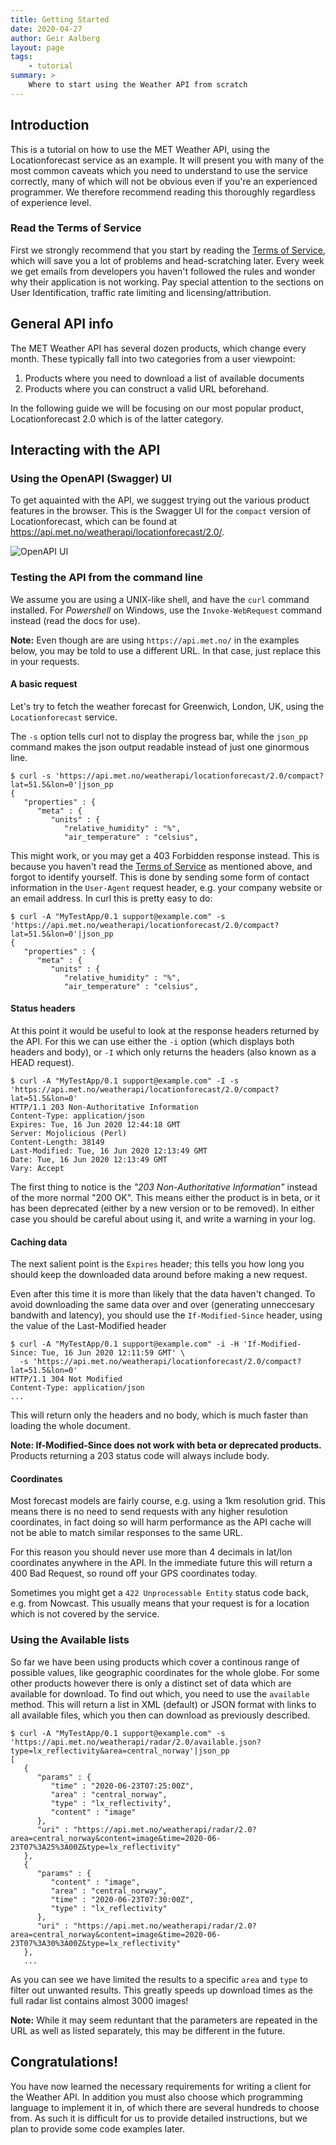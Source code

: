 ```yaml
---
title: Getting Started
date: 2020-04-27
author: Geir Aalberg
layout: page
tags:
    - tutorial
summary: >
    Where to start using the Weather API from scratch
---
```


## Introduction

This is a tutorial on how to use the MET Weather API, using the Locationforecast service as an example. It will present you with many of the most common caveats which you need to understand to use the service correctly, many of which will not be obvious even if you're an experienced programmer. We therefore recommend reading this thoroughly regardless of experience level.

### Read the Terms of Service

First we strongly recommend that you start by reading the [Terms of Service](./TermsOfService),
which will save you a lot of problems and head-scratching later. Every week we get emails
from developers you haven't followed the rules and wonder why their application is not working.
Pay special attention to the sections on User Identification, traffic rate limiting and licensing/attribution.

## General API info

The MET Weather API has several dozen products, which change every month. These typically fall
into two categories from a user viewpoint:

1. Products where you need to download a list of available documents
2. Products where you can construct a valid URL beforehand.

In the following guide we will be focusing on our most popular product, Locationforecast 2.0
which is of the latter category.

## Interacting with the API

### Using the OpenAPI (Swagger) UI

To get aquainted with the API, we suggest trying out the various product features in the browser. This is the Swagger UI for the `compact` version of Locationforecast, which can be found at <https://api.met.no/weatherapi/locationforecast/2.0/>.


![OpenAPI UI](./assets/swagger.png)


### Testing the API from the command line

We assume you are using a UNIX-like shell, and have the `curl` command installed.
For *Powershell* on Windows, use the `Invoke-WebRequest` command instead (read the
docs for use).

**Note:** Even though are are using `https://api.met.no/` in the examples below, you may be told to use a different URL. In that case, just replace this in your requests.

#### A basic request

Let's try to fetch the weather forecast for Greenwich, London, UK, using the `Locationforecast` service.

The `-s` option tells curl not to display the progress bar, while the `json_pp` command
makes the json output readable instead of just one ginormous line.

    $ curl -s 'https://api.met.no/weatherapi/locationforecast/2.0/compact?lat=51.5&lon=0'|json_pp
    {
       "properties" : {
          "meta" : {
             "units" : {
                "relative_humidity" : "%",
                "air_temperature" : "celsius",

This might work, or you may get a 403 Forbidden response instead. This is
because you haven't read the
[Terms of Service](./TermsOfService) as mentioned above, and forgot to identify
yourself. This is done by sending some form of contact information in the `User-Agent`
request header, e.g. your company website or an email address. In curl this is pretty easy to do:

    $ curl -A "MyTestApp/0.1 support@example.com" -s 'https://api.met.no/weatherapi/locationforecast/2.0/compact?lat=51.5&lon=0'|json_pp
    {
       "properties" : {
          "meta" : {
             "units" : {
                "relative_humidity" : "%",
                "air_temperature" : "celsius",

#### Status headers

At this point it would be useful to look at the response headers returned by the API. For this we
can use either the `-i` option (which displays both headers and body), or `-I` which only returns
the headers (also known as a HEAD request).

    $ curl -A "MyTestApp/0.1 support@example.com" -I -s 'https://api.met.no/weatherapi/locationforecast/2.0/compact?lat=51.5&lon=0'
    HTTP/1.1 203 Non-Authoritative Information
    Content-Type: application/json
    Expires: Tue, 16 Jun 2020 12:44:18 GMT
    Server: Mojolicious (Perl)
    Content-Length: 38149
    Last-Modified: Tue, 16 Jun 2020 12:13:49 GMT
    Date: Tue, 16 Jun 2020 12:13:49 GMT
    Vary: Accept

The first thing to notice is the *"203 Non-Authoritative Information"* instead of the more normal "200 OK".
This means either the product is in beta, or it has been deprecated (either by a new version or to be removed).
In either case you should be careful about using it, and write a warning in your log.

#### Caching data

The next salient point is the `Expires` header; this tells you how long you should keep the downloaded
data around before making a new request.

Even after this time it is more than likely that the data haven't changed. To avoid downloading
the same data over and over (generating unneccesary bandwith and latency), you should use
the `If-Modified-Since` header, using the value of the Last-Modified header

    $ curl -A "MyTestApp/0.1 support@example.com" -i -H 'If-Modified-Since: Tue, 16 Jun 2020 12:11:59 GMT' \
      -s 'https://api.met.no/weatherapi/locationforecast/2.0/compact?lat=51.5&lon=0'
    HTTP/1.1 304 Not Modified
    Content-Type: application/json
    ...

This will return only the headers and no body, which is much faster than loading the whole document.

**Note: If-Modified-Since does not work with beta or deprecated products.** Products returning a 203 status code will always include body.


#### Coordinates

Most forecast models are fairly course, e.g. using a 1km resolution grid.
This means there is no need to send requests with any higher resulotion coordinates,
in fact doing so will harm performance as the API cache will not be able to match
similar responses to the same URL.

For this reason you should never use more than 4 decimals in lat/lon coordinates anywhere
in the API. In the immediate future this will return a 400 Bad Request, so round off your
GPS coordinates today.

Sometimes you might get a `422 Unprocessable Entity` status code back, e.g. from Nowcast. This usually means that your request is for a location which is not covered by the service.

### Using the Available lists

So far we have been using products which cover a continous range of possible values, like geographic coordinates for the whole globe. For some other products however there is only a distinct set of data which are available for download. To find out which, you need to use the `available`  method. This will return a list in XML (default) or JSON format with links to all available files, which you then can download as previously described.

    $ curl -A "MyTestApp/0.1 support@example.com" -s 'https://api.met.no/weatherapi/radar/2.0/available.json?type=lx_reflectivity&area=central_norway'|json_pp
    [
       {
          "params" : {
             "time" : "2020-06-23T07:25:00Z",
             "area" : "central_norway",
             "type" : "lx_reflectivity",
             "content" : "image"
          },
          "uri" : "https://api.met.no/weatherapi/radar/2.0?area=central_norway&content=image&time=2020-06-23T07%3A25%3A00Z&type=lx_reflectivity"
       },
       {
          "params" : {
             "content" : "image",
             "area" : "central_norway",
             "time" : "2020-06-23T07:30:00Z",
             "type" : "lx_reflectivity"
          },
          "uri" : "https://api.met.no/weatherapi/radar/2.0?area=central_norway&content=image&time=2020-06-23T07%3A30%3A00Z&type=lx_reflectivity"
       },
       ...

As you can see we have limited the results to a specific `area` and `type` to filter out unwanted results. This greatly speeds up download times as the full radar list contains almost 3000 images!

**Note:** While it may seem reduntant that the parameters are repeated in the URL as well as listed separately, this may be different in the future.

## Congratulations!

You have now learned the necessary requirements for writing a client for the Weather API. In addition you must also choose which programming language to implement it in, of which there are several hundreds to choose from. As such it is difficult for us to provide detailed instructions, but we plan to provide some code examples later.